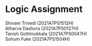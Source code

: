 # Logic Assignment

Shivam Trivedi (2021A7PS1512H)\
Atharva Dashora (2021A7PS0127H)\
Tanish Gottimukkala (2021A7PS0047H)\
Sohum Fuke (2021A7PS1504H)
